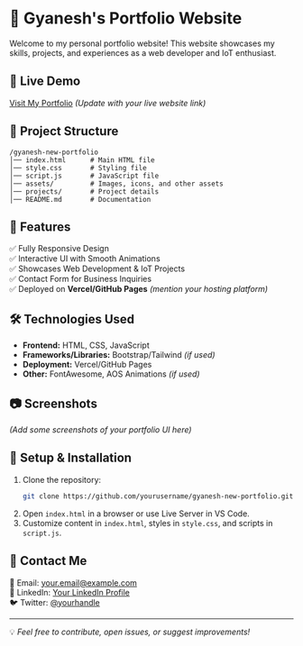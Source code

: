 # 📌 Gyanesh's Portfolio Website

Welcome to my personal portfolio website! This website showcases my skills, projects, and experiences as a web developer and IoT enthusiast.

## 🌟 Live Demo
[Visit My Portfolio](#) *(Update with your live website link)*

## 📂 Project Structure
```
/gyanesh-new-portfolio
│── index.html      # Main HTML file
│── style.css       # Styling file
│── script.js       # JavaScript file
│── assets/         # Images, icons, and other assets
│── projects/       # Project details
│── README.md       # Documentation
```

## 🚀 Features
✅ Fully Responsive Design  
✅ Interactive UI with Smooth Animations  
✅ Showcases Web Development & IoT Projects  
✅ Contact Form for Business Inquiries  
✅ Deployed on **Vercel/GitHub Pages** *(mention your hosting platform)*  

## 🛠️ Technologies Used
- **Frontend:** HTML, CSS, JavaScript
- **Frameworks/Libraries:** Bootstrap/Tailwind *(if used)*
- **Deployment:** Vercel/GitHub Pages
- **Other:** FontAwesome, AOS Animations *(if used)*

## 📷 Screenshots
*(Add some screenshots of your portfolio UI here)*

## 📌 Setup & Installation
1. Clone the repository:
   ```sh
   git clone https://github.com/yourusername/gyanesh-new-portfolio.git
   ```
2. Open `index.html` in a browser or use Live Server in VS Code.
3. Customize content in `index.html`, styles in `style.css`, and scripts in `script.js`.

## 📝 Contact Me
📧 Email: your.email@example.com  
🔗 LinkedIn: [Your LinkedIn Profile](#)  
🐦 Twitter: [@yourhandle](#)  

---
💡 *Feel free to contribute, open issues, or suggest improvements!*


